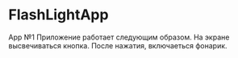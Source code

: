 # FlashLightApp
App №1
Приложение работает следующим образом. 
На экране высвечиваться кнопка. После нажатия, включаеться фонарик.

